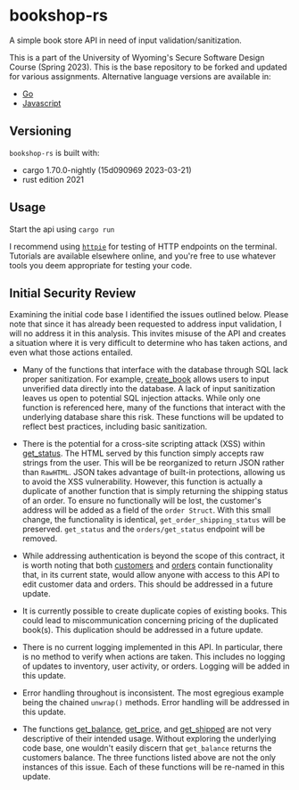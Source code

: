 # bookshop-rs

A simple book store API in need of input validation/sanitization.

This is a part of the University of Wyoming's Secure Software Design Course (Spring 2023). This is the base repository to be forked and updated for various assignments. Alternative language versions are available in:

- [Go](https://github.com/andey-robins/bookshop-go)
- [Javascript](https://github.com/andey-robins/bookshop-js)

## Versioning

`bookshop-rs` is built with:

- cargo 1.70.0-nightly (15d090969 2023-03-21)
- rust edition 2021

## Usage

Start the api using `cargo run`

I recommend using [`httpie`](https://httpie.io) for testing of HTTP endpoints on the terminal. Tutorials are available elsewhere online, and you're free to use whatever tools you deem appropriate for testing your code.

## Initial Security Review

Examining the initial code base I identified the issues outlined below. Please note that since it has already been requested to address input validation, I will no address it in this analysis. This invites misuse of the API and creates a situation where it is very difficult to determine who has taken actions, and even what those actions entailed.

* Many of the functions that interface with the database through SQL lack proper sanitization. For example, [create_book](/src/handlers/books.rs) allows users to input unverified data directly into the database. A lack of input sanitization leaves us open to potential SQL injection attacks. While only one function is referenced here, many of the functions that interact with the underlying database share this risk. These functions will be updated to reflect best practices, including basic sanitization.

* There is the potential for a cross-site scripting attack (XSS) within [get_status](/src/handlers/orders.rs). The HTML served by this function simply accepts raw strings from the user. This will be be reorganized to return JSON rather than `RawHTML`. JSON takes advantage of built-in protections, allowing us to avoid the XSS vulnerability. However, this function is actually a duplicate of another function that is simply returning the shipping status of an order. To ensure no functionally will be lost, the customer's address will be added as a field of the `order Struct`. With this small change, the functionality is identical, `get_order_shipping_status` will be preserved. `get_status` and the `orders/get_status` endpoint will be removed.

* While addressing authentication is beyond the scope of this contract, it is worth noting that both [customers](src/handlers/customers.rs) and [orders](src/handlers/orders.rs) contain functionality that, in its current state, would allow anyone with access to this API to edit customer data and orders. This should be addressed in a future update.

* It is currently possible to create duplicate copies of existing books. This could lead to miscommunication concerning pricing of the duplicated book(s). This duplication should be addressed in a future update.

* There is no current logging implemented in this API. In particular, there is no method to verify when actions are taken. This includes no logging of updates to inventory, user activity, or orders. Logging will be added in this update.

* Error handling throughout is inconsistent. The most egregious example being the chained `unwrap()` methods. Error handling will be addressed in this update.

* The functions [get_balance](src/handlers/customers.rs), [get_price](src/handlers/books.rs), and [get_shipped](src/handlers/orders.rs) are not very descriptive of their intended usage. Without exploring the underlying code base, one wouldn't easily discern that `get_balance` returns the customers balance. The three functions listed above are not the only instances of this issue. Each of these functions will be re-named in this update.
